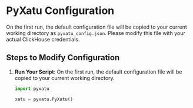 # PyXatu Configuration

On the first run, the default configuration file will be copied to your current working directory as `pyxatu_config.json`. Please modify this file with your actual ClickHouse credentials.

## Steps to Modify Configuration

1. **Run Your Script**:
   On the first run, the default configuration file will be copied to your current working directory.
   ```python
   import pyxatu

   xatu = pyxatu.PyXatu()
   ```

